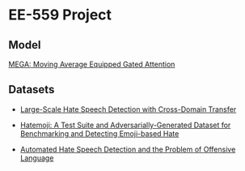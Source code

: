 # EE-559 Project

## Model
[MEGA: Moving Average Equipped Gated Attention](https://huggingface.co/docs/transformers/main/model_doc/mega)

## Datasets
- [Large-Scale Hate Speech Detection with Cross-Domain Transfer](https://github.com/avaapm/hatespeech)

- [Hatemoji: A Test Suite and Adversarially-Generated Dataset for Benchmarking and
Detecting Emoji-based Hate](https://github.com/HannahKirk/Hatemoji)

- [Automated Hate Speech Detection and the Problem of Offensive Language](https://github.com/t-davidson/hate-speech-and-offensive-language/tree/master)
